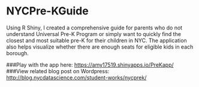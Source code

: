 # NYCPre-KGuide

Using R Shiny, I created a comprehensive guide for parents who do not understand Universal Pre-K Program or simply want to quickly find the closest and most suitable pre-K for their children in NYC. The application also helps visualize whether there are enough seats for eligible kids in each borough. 

###Play with the app here: https://amy17519.shinyapps.io/PreKapp/
###View related blog post on Wordpress: http://blog.nycdatascience.com/student-works/nycprek/

